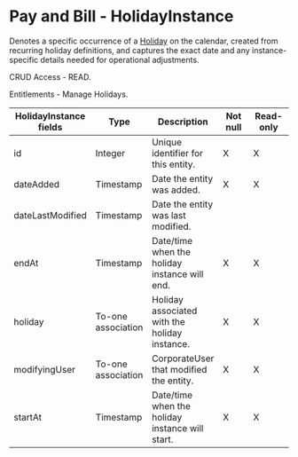 # Pay and Bill - HolidayInstance

Denotes a specific occurrence of a [Holiday](https://bullhorn.github.io/rest-api-docs/entityref.html#pay-and-bill-holiday) on the calendar, created from recurring holiday definitions, and captures the exact date and any instance-specific details needed for operational adjustments.

CRUD Access - READ.

Entitlements - Manage Holidays.

<table>
    <colgroup>
        <col width="20%" />
        <col width="20%" />
        <col width="20%" />
        <col width="20%" />
        <col width="20%" />
    </colgroup>
    <thead>
        <tr class="header">
            <th>HolidayInstance fields</th>
            <th>Type</th>
            <th>Description</th>
            <th>Not null</th>
            <th>Read-only</th>
        </tr>
    </thead>
    <tbody>
        <tr class="even">
            <td>id</td>
            <td>Integer</td>
            <td>Unique identifier for this entity.</td>
            <td>X</td>
            <td>X</td>
        </tr>
        <tr class="odd">
            <td>dateAdded</td>
            <td>Timestamp</td>
            <td>Date the entity was added.</td>
            <td>X</td>
            <td>X</td>
        </tr>
        <tr class="even">
            <td>dateLastModified</td>
            <td>Timestamp</td>
            <td>Date the entity was last modified.</td>
            <td></td>
            <td></td>
        </tr>
        <tr class="odd">
            <td>endAt</td>
            <td>Timestamp</td>
            <td>Date/time when the holiday instance will end.</td>
            <td>X</td>
            <td>X</td>
        </tr>
        <tr class="even">
            <td>holiday</td>
            <td>To-one association</td>
            <td>Holiday associated with the holiday instance.</td>
            <td>X</td>
            <td>X</td>
        </tr>
        <tr class="odd">
            <td>modifyingUser</td>
            <td>To-one association</td>
            <td>CorporateUser that modified the entity.</td>
            <td>X</td>
            <td>X</td>
        </tr>
        <tr class="even">
            <td>startAt</td>
            <td>Timestamp</td>
            <td>Date/time when the holiday instance will start.</td>
            <td>X</td>
            <td>X</td>
        </tr>
    </tbody>
</table>
